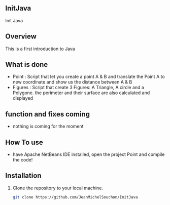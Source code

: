 ## InitJava   
Init Java
## Overview

This is a first introduction to Java

## What is done

- Point : 
    Script that let you create a point A & B and translate the Point A to new coordinate and show us the distance between A & B
- Figures : 
    Script that create 3 Figures: A Triangle, A circle and a Polygone. the perimeter and their surface are also calculated and displayed


## function and fixes coming

- nothing is coming for the moment


## How To use

- have Apache NetBeans IDE installed, open the project Point and compile the code!   

## Installation

1. Clone the repository to your local machine.
   ```bash
   git clone https://github.com/JeanMichelSouchon/InitJava
